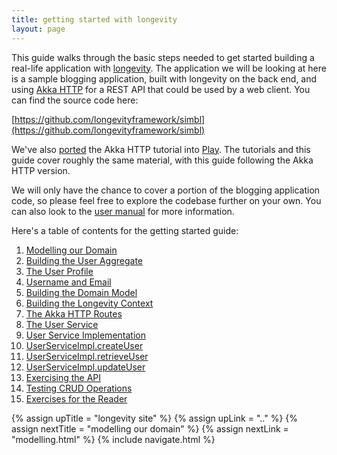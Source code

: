 ```yaml
---
title: getting started with longevity
layout: page
---
```


This guide walks through the basic steps needed to get started building a real-life application with
[longevity](http://longevityframework.org/). The application we will be looking at here is a sample
blogging application, built with longevity on the back end, and using [Akka
HTTP](http://doc.akka.io/docs/akka-http/current/scala.html) for a REST API that could be used by a
web client. You can find the source code here:

[https://github.com/longevityframework/simbl](https://github.com/longevityframework/simbl)

We've also [ported](https://github.com/longevityframework/simbl-play) the Akka HTTP tutorial into
[Play](https://www.playframework.com/). The tutorials and this guide cover roughly the same
material, with this guide following the Akka HTTP version.

We will only have the chance to cover a portion of the blogging application code, so please feel
free to explore the codebase further on your own. You can also look to the [user manual](../manual)
for more information.

Here's a table of contents for the getting started guide:

1. [Modelling our Domain](modelling.html)
1. [Building the User Aggregate](user.html)
1. [The User Profile](user-profile.html)
1. [Username and Email](keyvals.html)
1. [Building the Domain Model](building.html)
1. [Building the Longevity Context](context.html)
1. [The Akka HTTP Routes](routes.html)
1. [The User Service](service.html)
1. [User Service Implementation](service-impl.html)
1. [UserServiceImpl.createUser](create-user.html)
1. [UserServiceImpl.retrieveUser](retrieve-user.html)
1. [UserServiceImpl.updateUser](update-user.html)
1. [Exercising the API](api.html)
1. [Testing CRUD Operations](testing.html)
1. [Exercises for the Reader](exercises.html)

{% assign upTitle = "longevity site" %}
{% assign upLink = ".." %}
{% assign nextTitle = "modelling our domain" %}
{% assign nextLink = "modelling.html" %}
{% include navigate.html %}

